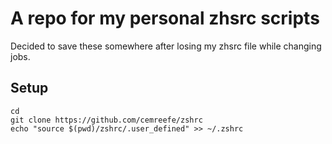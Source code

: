 # A repo for my personal zhsrc scripts

Decided to save these somewhere after losing my zhsrc file while changing jobs.

## Setup

```
cd
git clone https://github.com/cemreefe/zshrc
echo "source $(pwd)/zshrc/.user_defined" >> ~/.zshrc
```
